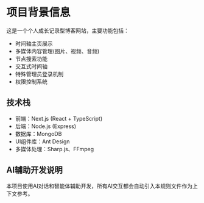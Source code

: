 # 项目背景信息

这是一个个人成长记录型博客网站，主要功能包括：

- 时间轴主页展示
- 多媒体内容管理(图片、视频、音频)
- 节点搜索功能
- 交互式时间轴
- 特殊管理员登录机制
- 权限控制系统

## 技术栈

- 前端：Next.js (React + TypeScript)
- 后端：Node.js (Express)
- 数据库：MongoDB
- UI组件库：Ant Design
- 多媒体处理：Sharp.js、FFmpeg

## AI辅助开发说明

本项目使用AI对话和智能体辅助开发，所有AI交互都会自动引入本规则文件作为上下文参考。
